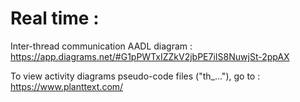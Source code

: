 # Real time :

Inter-thread communication AADL diagram : https://app.diagrams.net/#G1pPWTxIZZkV2jbPE7iIS8NuwjSt-2ppAX

To view activity diagrams pseudo-code files ("th_..."), go to : https://www.planttext.com/
